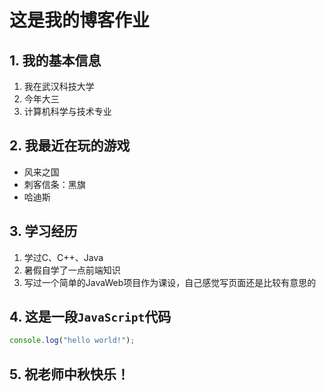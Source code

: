 # 这是我的博客作业

## 1. 我的基本信息
1. 我在武汉科技大学
2. 今年大三
3. 计算机科学与技术专业

## 2. 我最近在玩的游戏
* 风来之国
* 刺客信条：黑旗
* 哈迪斯

## 3. 学习经历
1. 学过C、C++、Java
2. 暑假自学了一点前端知识
3. 写过一个简单的JavaWeb项目作为课设，自己感觉写页面还是比较有意思的

## 4. 这是一段`JavaScript`代码
```JavaScript 
console.log("hello world!");
```
## 5. 祝老师中秋快乐！